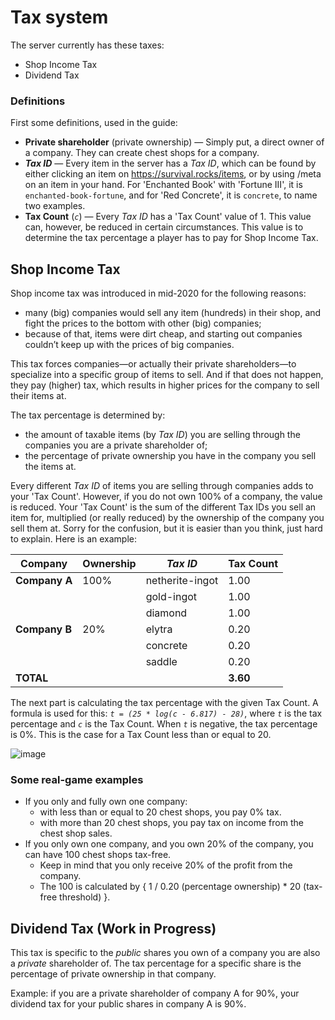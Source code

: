 # Tax system
The server currently has these taxes:
- Shop Income Tax
- Dividend Tax

### Definitions
First some definitions, used in the guide:
- **Private shareholder** (private ownership) — Simply put, a direct owner of a company. They can create chest shops for a company.
- ***Tax ID*** — Every item in the server has a *Tax ID*, which can be found by either clicking an item on https://survival.rocks/items, or by using /meta on an item in your hand.
    For 'Enchanted Book' with 'Fortune III', it is `enchanted-book-fortune`, and for 'Red Concrete', it is `concrete`, to name two examples. 
- **Tax Count** (*`c`*) — Every *Tax ID* has a 'Tax Count' value of 1. This value can, however, be reduced in certain circumstances.
   This value is to determine the tax percentage a player has to pay for Shop Income Tax.

## Shop Income Tax
Shop income tax was introduced in mid-2020 for the following reasons:
- many (big) companies would sell any item (hundreds) in their shop, and fight the prices to the bottom with other (big) companies;
- because of that, items were dirt cheap, and starting out companies couldn’t keep up with the prices of big companies.

This tax forces companies—or actually their private shareholders—to specialize into a specific group of items to sell. 
And if that does not happen, they pay (higher) tax, which results in higher prices for the company to sell their items at.

The tax percentage is determined by:
- the amount of taxable items (by *Tax ID*) you are selling through the companies you are a private shareholder of;
- the percentage of private ownership you have in the company you sell the items at.

Every different *Tax ID* of items you are selling through companies adds to your 'Tax Count'. However, if you do not own 100% of a company, the value is reduced.
Your 'Tax Count' is the sum of the different Tax IDs you sell an item for, multiplied (or really reduced) by the ownership of the company you sell them at.
Sorry for the confusion, but it is easier than you think, just hard to explain. Here is an example:

|Company|Ownership|*Tax ID*|Tax Count|
|-|-|-|-|
|**Company A**|100%|netherite-ingot|1.00|
|||gold-ingot|1.00|
|||diamond|1.00|
|**Company B**|20%|elytra|0.20|
|||concrete|0.20|
|||saddle|0.20|
|**TOTAL**|||**3.60**|

The next part is calculating the tax percentage with the given Tax Count. 
A formula is used for this: *`t = (25 * log(c - 6.817) - 28)`*, where *`t`* is the tax percentage and *`c`* is the Tax Count.
When *`t`* is negative, the tax percentage is 0%. This is the case for a Tax Count less than or equal to 20.

![image](https://user-images.githubusercontent.com/8517465/158900610-40d63e06-9982-4187-89ab-f0016546c40c.png)

### Some real-game examples
- If you only and fully own one company:
  - with less than or equal to 20 chest shops, you pay 0% tax.
  - with more than 20 chest shops, you pay tax on income from the chest shop sales.
- If you only own one company, and you own 20% of the company, you can have 100 chest shops tax-free.
  - Keep in mind that you only receive 20% of the profit from the company.
  - The 100 is calculated by { 1 / 0.20 (percentage ownership) * 20 (tax-free threshold) }.

## Dividend Tax (Work in Progress)
This tax is specific to the *public* shares you own of a company you are also a *private* shareholder of. 
The tax percentage for a specific share is the percentage of private ownership in that company.

Example: if you are a private shareholder of company A for 90%, your dividend tax for your public shares in company A is 90%.
